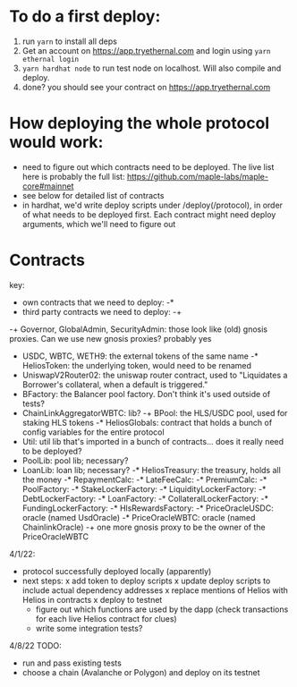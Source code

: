 # To do a first deploy:
1. run `yarn` to install all deps
2. Get an account on https://app.tryethernal.com and login using `yarn ethernal login`
3. `yarn hardhat node` to run test node on localhost. Will also compile and deploy.
4. done? you should see your contract on https://app.tryethernal.com

# How deploying the whole protocol would work:
- need to figure out which contracts need to be deployed. The live list here is probably the full list: https://github.com/maple-labs/maple-core#mainnet
- see below for detailed list of contracts
- in hardhat, we'd write deploy scripts under /deploy(/protocol), in order of what needs to be deployed first. Each contract might need deploy arguments, which we'll need to figure out


# Contracts
key:
- own contracts that we need to deploy: -*
- third party contracts we need to deploy: -+

-+ Governor, GlobalAdmin, SecurityAdmin: those look like (old) gnosis proxies. Can we use new gnosis proxies? probably yes
- USDC, WBTC, WETH9: the external tokens of the same name
-* HeliosToken: the underlying token, would need to be renamed
- UniswapV2Router02: the uniswap router contract, used to "Liquidates a Borrower's collateral, when a default is triggered."
- BFactory: the Balancer pool factory. Don't think it's used outside of tests?
- ChainLinkAggregatorWBTC: lib?
-+ BPool: the HLS/USDC pool, used for staking HLS tokens
-* HeliosGlobals: contract that holds a bunch of config variables for the entire protocol
- Util: util lib that's imported in a bunch of contracts... does it really need to be deployed?
- PoolLib: pool lib; necessary?
- LoanLib: loan lib; necessary?
-* HeliosTreasury: the treasury, holds all the money
-* RepaymentCalc:
-* LateFeeCalc:
-* PremiumCalc:
-* PoolFactory:
-* StakeLockerFactory:
-* LiquidityLockerFactory:
-* DebtLockerFactory:
-* LoanFactory:
-* CollateralLockerFactory:
-* FundingLockerFactory:
-* HlsRewardsFactory:
-* PriceOracleUSDC: oracle (named UsdOracle)
-* PriceOracleWBTC: oracle (named ChainlinkOracle)
-+ one more gnosis proxy to be the owner of the PriceOracleWBTC

4/1/22:
- protocol successfully deployed locally (apparently)
- next steps:
  x add token to deploy scripts
  x update deploy scripts to include actual dependency addresses
  x replace mentions of Helios with Helios in contracts
  x deploy to testnet
  * figure out which functions are used by the dapp (check transactions for each live Helios contract for clues)
  * write some integration tests?

4/8/22 TODO:
- run and pass existing tests
- choose a chain (Avalanche or Polygon) and deploy on its testnet
